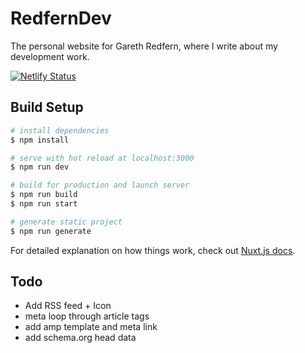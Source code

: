 # RedfernDev

The personal website for Gareth Redfern, where I write about my development work.

[![Netlify Status](https://api.netlify.com/api/v1/badges/4c9dd304-297a-4b36-a23d-0c22cb0518b3/deploy-status)](https://app.netlify.com/sites/redfern-dev/deploys)

## Build Setup

```bash
# install dependencies
$ npm install

# serve with hot reload at localhost:3000
$ npm run dev

# build for production and launch server
$ npm run build
$ npm run start

# generate static project
$ npm run generate
```

For detailed explanation on how things work, check out [Nuxt.js docs](https://nuxtjs.org).

## Todo

- Add RSS feed + Icon
- meta loop through article tags
- add amp template and meta link
- add schema.org head data
